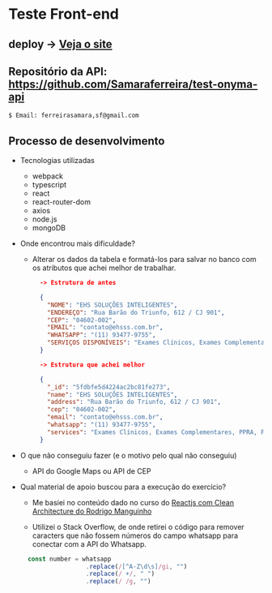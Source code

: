 # Teste Front-end
## deploy -> <a href="https://test-onyma.vercel.app/">Veja o site</a>
## Repositório da API: https://github.com/Samaraferreira/test-onyma-api

```bash
$ Email: ferreirasamara,sf@gmail.com
```
## Processo de desenvolvimento

* Tecnologias utilizadas
  * webpack
  * typescript
  * react
  * react-router-dom
  * axios
  * node.js
  * mongoDB

* Onde encontrou mais dificuldade?

  * Alterar os dados da tabela e formatá-los para salvar no banco com os atributos que achei melhor de trabalhar.

    ```json
      -> Estrutura de antes

      {
        "NOME": "EHS SOLUÇÕES INTELIGENTES",
        "ENDEREÇO": "Rua Barão do Triunfo, 612 / CJ 901",
        "CEP": "04602-002",
        "EMAIL": "contato@ehsss.com.br",
        "WHATSAPP": "(11) 93477-9755",
        "SERVIÇOS DISPONÍVEIS": "Exames Clínicos, Exames Complementares, PPRA, PCMSO"
      }
    ```
    ```json
      -> Estrutura que achei melhor

      {
        "_id": "5fdbfe5d4224ac2bc81fe273",
        "name": "EHS SOLUÇÕES INTELIGENTES",
        "address": "Rua Barão do Triunfo, 612 / CJ 901",
        "cep": "04602-002",
        "email": "contato@ehsss.com.br",
        "whatsapp": "(11) 93477-9755",
        "services": "Exames Clínicos, Exames Complementares, PPRA, PCMSO"
      }
    ```


* O que não conseguiu fazer (e o motivo pelo qual não conseguiu)
  * API do Google Maps ou API de CEP

* Qual material de apoio buscou para a execução do exercício?
  * Me basiei no conteúdo dado no curso do [Reactjs com Clean Architecture do Rodrigo Manguinho](https://www.udemy.com/course/react-com-mango/)

  * Utilizei o Stack Overflow, de onde retirei o código para remover caracters que não fossem números do campo whatsapp para conectar com a API do Whatsapp.

  ```ts
    const number = whatsapp
                    .replace(/[^A-Z\d\s]/gi, "")
                    .replace(/ +/, " ")
                    .replace(/ /g, "")
  ```

